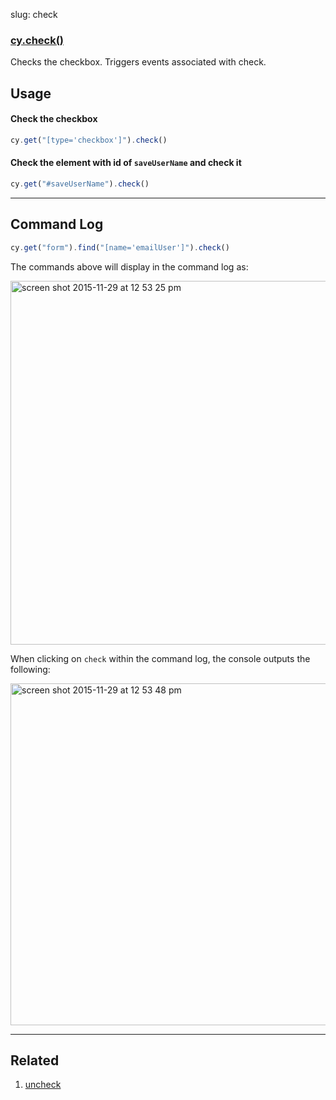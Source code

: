 slug: check

### [cy.check()](#usage)

Checks the checkbox. Triggers events associated with check.

## Usage

#### Check the checkbox

```js
cy.get("[type='checkbox']").check()
```

#### Check the element with id of `saveUserName` and check it

```js
cy.get("#saveUserName").check()
```
***

## Command Log

```js
cy.get("form").find("[name='emailUser']").check()
```

The commands above will display in the command log as:

<img width="582" alt="screen shot 2015-11-29 at 12 53 25 pm" src="https://cloud.githubusercontent.com/assets/1271364/11458925/6226b39e-9698-11e5-9a2a-debf91f5989a.png">

When clicking on `check` within the command log, the console outputs the following:

<img width="547" alt="screen shot 2015-11-29 at 12 53 48 pm" src="https://cloud.githubusercontent.com/assets/1271364/11458927/65a2526c-9698-11e5-8b33-f59e666170e2.png">

***
## Related
1. [uncheck](uncheck)